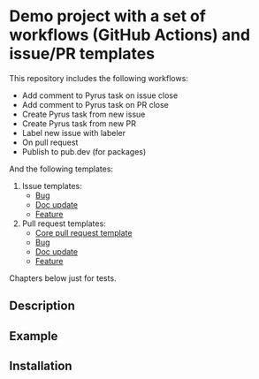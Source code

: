 # Demo project with a set of workflows (GitHub Actions) and issue/PR templates

This repository includes the following workflows:

- Add comment to Pyrus task on issue close
- Add comment to Pyrus task on PR close
- Create Pyrus task from new issue
- Create Pyrus task from new PR
- Label new issue with labeler
- On pull request
- Publish to pub.dev (for packages)

And the following templates:

1. Issue templates:
    - [Bug](.github/ISSUE_TEMPLATE/bug_report.md)
    - [Doc update](.github/ISSUE_TEMPLATE/documentation_update.md)
    - [Feature](.github/ISSUE_TEMPLATE/feature_request.md)
2. Pull request templates:
    - [Core pull request template](.github/PULL_REQUEST_TEMPLATE.md)
    - [Bug](.github/PULL_REQUEST_TEMPLATE/bug_fix.md)
    - [Doc update](.github/PULL_REQUEST_TEMPLATE/documentation_update.md)
    - [Feature](.github/PULL_REQUEST_TEMPLATE/new_feature.md)

Chapters below just for tests.

## Description

## Example

## Installation
